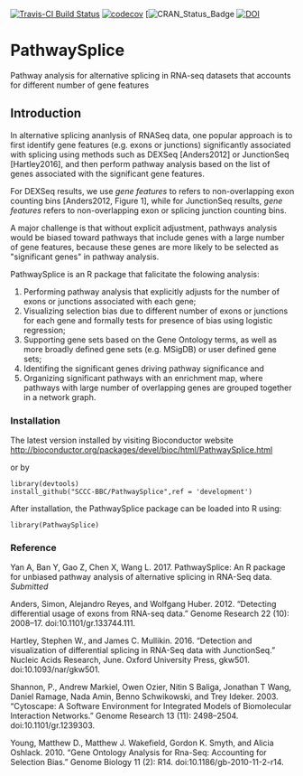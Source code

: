 [![Travis-CI Build Status](https://travis-ci.org/SCCC-BBC/PathwaySplice.svg?branch=master)](https://travis-ci.org/SCCC-BBC/PathwaySplice)
[![codecov](https://codecov.io/github/SCCC-BBC/PathwaySplice/coverage.svg?branch=master)](https://codecov.io/github/SCCC-BBC/PathwaySplice)
[![CRAN_Status_Badge](http://www.r-pkg.org/badges/version/PathwaySplice)
[![DOI](https://zenodo.org/badge/78048200.svg)](https://zenodo.org/badge/latestdoi/78048200)

# PathwaySplice
Pathway analysis for alternative splicing in RNA-seq datasets that accounts for different number of gene features

## Introduction

In alternative splicing ananlysis of RNASeq data, one popular approach is to first identify gene features (e.g. exons or junctions) significantly associated with splicing using methods such as DEXSeq [Anders2012] or JunctionSeq [Hartley2016], and then perform pathway analysis based on the list of genes associated with the significant gene features. 

For DEXSeq results, we use _gene features_ to refers to non-overlapping exon counting bins [Anders2012, Figure 1], while for JunctionSeq results, _gene features_ refers to non-overlapping exon or splicing junction counting bins. 

A major challenge is that without explicit adjustment, pathways analysis would be biased toward pathways that include genes with a large number of gene features, because these genes are more likely to be selected as "significant genes" in pathway analysis.  

PathwaySplice is an R package that falicitate the folowing analysis: 

1. Performing pathway analysis that explicitly adjusts for the number of exons or junctions associated with each gene; 
2. Visualizing selection bias due to different number of exons or junctions for each gene and formally tests for presence of bias using logistic regression; 
3. Supporting gene sets based on the Gene Ontology terms, as well as more broadly defined gene sets (e.g. MSigDB) or user defined gene sets; 
4. Identifing the significant genes driving pathway significance and 
5. Organizing significant pathways with an enrichment map, where pathways with large number of overlapping genes are grouped together in a network graph.

### Installation
The latest version installed 
by visiting Bioconductor website http://bioconductor.org/packages/devel/bioc/html/PathwaySplice.html

or by 
```{r eval=FALSE, message=FALSE, warning=FALSE, results='hide'}
library(devtools)
install_github("SCCC-BBC/PathwaySplice",ref = 'development')
```
After installation, the PathwaySplice package can be loaded into R using:
```{r eval=TRUE, message=FALSE, warning=FALSE, results='hide'}
library(PathwaySplice)
```
### Reference
Yan A, Ban Y, Gao Z, Chen X, Wang L. 2017. PathwaySplice: An R package for unbiased pathway analysis of alternative splicing in RNA-Seq data. _Submitted_

Anders, Simon, Alejandro Reyes, and Wolfgang Huber. 2012. “Detecting differential usage of exons from RNA-seq data.” Genome Research 22 (10): 2008–17. doi:10.1101/gr.133744.111.

Hartley, Stephen W., and James C. Mullikin. 2016. “Detection and visualization of differential splicing in RNA-Seq data with JunctionSeq.” Nucleic Acids Research, June. Oxford University Press, gkw501. doi:10.1093/nar/gkw501.

Shannon, P., Andrew Markiel, Owen Ozier, Nitin S Baliga, Jonathan T Wang, Daniel Ramage, Nada Amin, Benno Schwikowski, and Trey Ideker. 2003. “Cytoscape: A Software Environment for Integrated Models of Biomolecular Interaction Networks.” Genome Research 13 (11): 2498–2504. doi:10.1101/gr.1239303.

Young, Matthew D., Matthew J. Wakefield, Gordon K. Smyth, and Alicia Oshlack. 2010. “Gene Ontology Analysis for Rna-Seq: Accounting for Selection Bias.” Genome Biology 11 (2): R14. doi:10.1186/gb-2010-11-2-r14.

<!-- Usage: rmarkdown::render("vignettes/tutorial.Rmd", output_format="all") --> 
<!-- Usage: rmarkdown::render("vignettes/tutorial.Rmd", output_format="all",encoding="utf8")(on windows) -->
